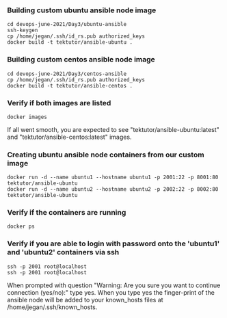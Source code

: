 ### Building custom ubuntu ansible node image
```
cd devops-june-2021/Day3/ubuntu-ansible
ssh-keygen
cp /home/jegan/.ssh/id_rs.pub authorized_keys
docker build -t tektutor/ansible-ubuntu .
```

### Building custom centos ansible node image
```
cd devops-june-2021/Day3/centos-ansible
cp /home/jegan/.ssh/id_rs.pub authorized_keys
docker build -t tektutor/ansible-centos .
```

### Verify if both images are listed
```
docker images
```
If all went smooth, you are expected to see "tektutor/ansible-ubuntu:latest" and "tektutor/ansible-centos:latest" images.

### Creating ubuntu ansible node containers from our custom image
```
docker run -d --name ubuntu1 --hostname ubuntu1 -p 2001:22 -p 8001:80 tektutor/ansible-ubuntu
docker run -d --name ubuntu2 --hostname ubuntu2 -p 2002:22 -p 8002:80 tektutor/ansible-ubuntu
```

### Verify if the containers are running
```
docker ps
```

### Verify if you are able to login with password onto the 'ubuntu1' and 'ubuntu2' containers via ssh
```
ssh -p 2001 root@localhost
ssh -p 2001 root@localhost
```
When prompted with question "Warning: Are you sure you want to continue connection (yes/no):" type yes.
When you type yes the finger-print of the ansible node will be added to your known_hosts files at /home/jegan/.ssh/known_hosts.

